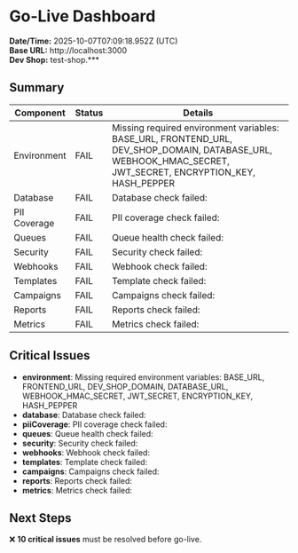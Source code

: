 # Go-Live Dashboard

**Date/Time:** 2025-10-07T07:09:18.952Z (UTC)  
**Base URL:** http://localhost:3000  
**Dev Shop:** test-shop.***  

## Summary

| Component | Status | Details |
|-----------|--------|---------|
| Environment | FAIL | Missing required environment variables: BASE_URL, FRONTEND_URL, DEV_SHOP_DOMAIN, DATABASE_URL, WEBHOOK_HMAC_SECRET, JWT_SECRET, ENCRYPTION_KEY, HASH_PEPPER |
| Database | FAIL | Database check failed:  |
| PII Coverage | FAIL | PII coverage check failed:  |
| Queues | FAIL | Queue health check failed:  |
| Security | FAIL | Security check failed:  |
| Webhooks | FAIL | Webhook check failed:  |
| Templates | FAIL | Template check failed:  |
| Campaigns | FAIL | Campaigns check failed:  |
| Reports | FAIL | Reports check failed:  |
| Metrics | FAIL | Metrics check failed:  |

## Critical Issues

- **environment**: Missing required environment variables: BASE_URL, FRONTEND_URL, DEV_SHOP_DOMAIN, DATABASE_URL, WEBHOOK_HMAC_SECRET, JWT_SECRET, ENCRYPTION_KEY, HASH_PEPPER
- **database**: Database check failed: 
- **piiCoverage**: PII coverage check failed: 
- **queues**: Queue health check failed: 
- **security**: Security check failed: 
- **webhooks**: Webhook check failed: 
- **templates**: Template check failed: 
- **campaigns**: Campaigns check failed: 
- **reports**: Reports check failed: 
- **metrics**: Metrics check failed: 

## Next Steps

❌ **10 critical issues** must be resolved before go-live.
